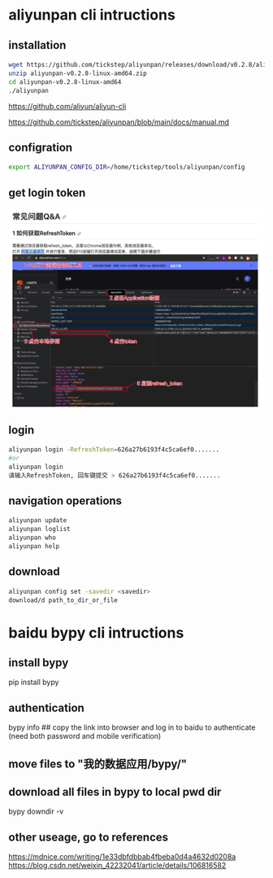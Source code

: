 # aliyunpan cli intructions
## installation
```bash
wget https://github.com/tickstep/aliyunpan/releases/download/v0.2.8/aliyunpan-v0.2.8-linux-amd64.zip
unzip aliyunpan-v0.2.8-linux-amd64.zip
cd aliyunpan-v0.2.8-linux-amd64
./aliyunpan
```
https://github.com/aliyun/aliyun-cli

https://github.com/tickstep/aliyunpan/blob/main/docs/manual.md

## configration
```bash
export ALIYUNPAN_CONFIG_DIR=/home/tickstep/tools/aliyunpan/config
```
## get login token
![get refreshtoken](get_token.jpg)

## login
```bash
aliyunpan login -RefreshToken=626a27b6193f4c5ca6ef0.......
#or
aliyunpan login
请输入RefreshToken, 回车键提交 > 626a27b6193f4c5ca6ef0.......
```
## navigation operations
```bash
aliyunpan update
aliyunpan loglist
aliyunpan who
aliyunpan help
```
## download
```bash
aliyunpan config set -savedir <savedir>
download/d path_to_dir_or_file
```
# baidu bypy cli intructions
## install bypy
pip install bypy
## authentication
bypy info ## copy the link into browser and log in to baidu to authenticate (need both password and mobile verification)
## move files to "我的数据应用/bypy/"
## download all files in bypy to local pwd dir
bypy downdir -v

## other useage, go to references
https://mdnice.com/writing/1e33dbfdbbab4fbeba0d4a4632d0208a
https://blog.csdn.net/weixin_42232041/article/details/106816582
